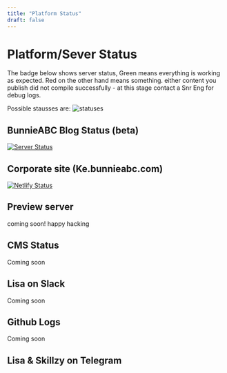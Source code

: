```yaml
---
title: "Platform Status"
draft: false
---
```

# Platform/Sever Status

The badge below shows server status, Green means everything is working as expected. Red on the other hand means something. either content you publish did not compile successfully - at this stage contact a Snr Eng for debug logs.

Possible stausses are:
![statuses](/uploads/monitor-sites-status-badges.png)

## BunnieABC Blog Status (beta)
[![Server Status](https://api.netlify.com/api/v1/badges/688ee309-832d-42c6-8422-85fbb7c108d0/deploy-status)](https://app.netlify.com/sites/babcblog/deploys)

## Corporate site (Ke.bunnieabc.com)
[![Netlify Status](https://api.netlify.com/api/v1/badges/b6fe88a7-da6d-422d-b11a-ea1c411a3026/deploy-status)](https://app.netlify.com/sites/bunnie/deploys)

## Preview server
coming soon! happy hacking

## CMS Status
Coming soon

## Lisa on Slack
Coming soon

## Github Logs
Coming soon

## Lisa & Skillzy on Telegram
